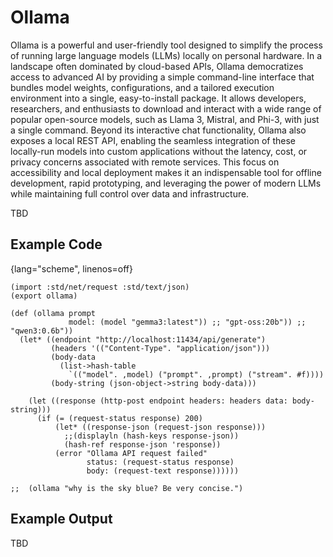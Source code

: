 # Ollama

Ollama is a powerful and user-friendly tool designed to simplify the process of running large language models (LLMs) locally on personal hardware. In a landscape often dominated by cloud-based APIs, Ollama democratizes access to advanced AI by providing a simple command-line interface that bundles model weights, configurations, and a tailored execution environment into a single, easy-to-install package. It allows developers, researchers, and enthusiasts to download and interact with a wide range of popular open-source models, such as Llama 3, Mistral, and Phi-3, with just a single command. Beyond its interactive chat functionality, Ollama also exposes a local REST API, enabling the seamless integration of these locally-run models into custom applications without the latency, cost, or privacy concerns associated with remote services. This focus on accessibility and local deployment makes it an indispensable tool for offline development, rapid prototyping, and leveraging the power of modern LLMs while maintaining full control over data and infrastructure.

TBD

## Example Code

{lang="scheme", linenos=off}
```
(import :std/net/request :std/text/json)
(export ollama)

(def (ollama prompt
             model: (model "gemma3:latest")) ;; "gpt-oss:20b")) ;; "qwen3:0.6b"))
  (let* ((endpoint "http://localhost:11434/api/generate")
         (headers '(("Content-Type". "application/json")))
         (body-data 
           (list->hash-table
             `(("model". ,model) ("prompt". ,prompt) ("stream". #f))))
         (body-string (json-object->string body-data)))

    (let ((response (http-post endpoint headers: headers data: body-string)))
      (if (= (request-status response) 200)
          (let* ((response-json (request-json response)))
            ;;(displayln (hash-keys response-json))
            (hash-ref response-json 'response))
          (error "Ollama API request failed"
                 status: (request-status response)
                 body: (request-text response))))))

;;  (ollama "why is the sky blue? Be very concise.")
```

## Example Output

TBD

